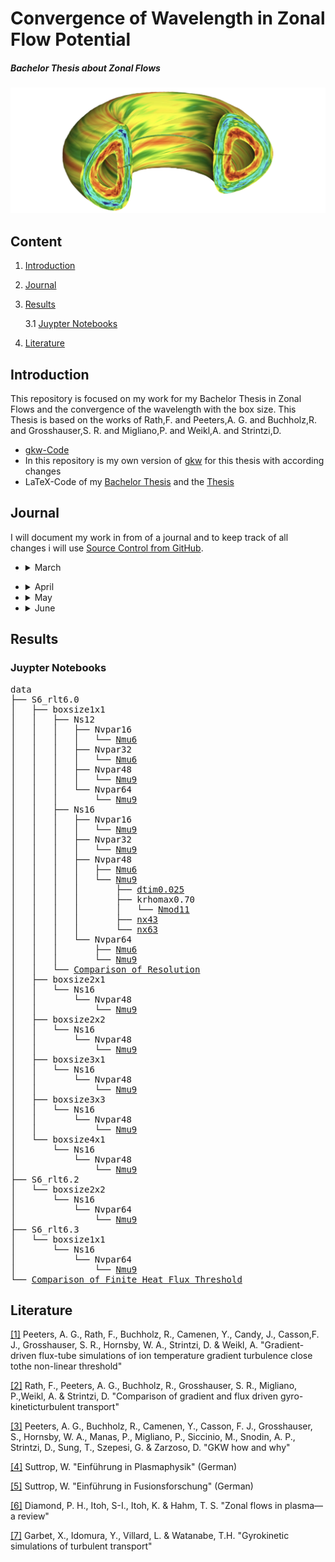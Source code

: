# Convergence of Wavelength in Zonal Flow Potential

##### Bachelor Thesis about Zonal Flows

![alt text](/pictures/Zonal_Flow.PNG)



## Content

1. [Introduction](#introduction)
2. [Journal](#journal)
3. [Results](#results)

    3.1 [Juypter Notebooks](#juypter-notebooks)

4. [Literature](#literature)



## Introduction 
This repository is focused on my work for my Bachelor Thesis in Zonal Flows and the convergence of the wavelength with the box size. This Thesis is based on the works of Rath,F. and Peeters,A. G. and Buchholz,R. and Grosshauser,S. R. and Migliano,P. and Weikl,A. and Strintzi,D.

* [gkw-Code](https://bitbucket.org/gkw/gkw/wiki/Home)
* In this repository is my own version of [gkw](/gkw/) for this thesis with according changes
* LaTeX-Code of my [Bachelor Thesis](/bachelorthesis) and the [Thesis](/bachelorthesis/ZonalFlow.pdf) 



## Journal
I will document my work in from of a journal and to keep track of all changes i will use [Source Control from GitHub](https://github.com/ManeLippert/Bachelorthesis-ZonalFlows/commits/main).

* <details><summary>March</summary>
  <p>

    * <details><summary>24.03.2022 &nbsp; Starting Meeting</summary>
      <p>
        
      # Starting Meeting
        
      #### Thursday 24.03.2022 from 14:00 to 14:25 with Florian Rath and Arthur Peeters

      ### Discussion how to begin the work for bachelor thesis:

      * Start with reproduction of result in [[1]](/literature/Peeters%2C%20Rath%2C%20Buchholz%20-%20Gradient-driven%20flux-tube%20simulations%20of%20ion%20temperature%20gradient%20turbulence%20close%20to%20the%20non-linear%20threshold%20(Paper%2C%202016).pdf) with help of [gkw](/gkw/)
      * Because of the long runtime of the code firstly we will look only in one direction in the velocity space
      * After that small steps in all directions for better understanding of the structure and to find a minimal resolution for the best results 
      * Furthermore increase box size and search for convergence of the wavelength in zonal flows
      * There will be interpretation needed to clarify simplification steps in code

      ### Thesis
      * Work in English or German > will do it in English
      * Continues writing is better than everything in the end
     
     </p>
     </details>

  </p>
  </details>

* <details><summary>April</summary>
  <p>

  * <details><summary>07.04.2022 &nbsp; Kurs "Schreiben einer MINT-Arbeit"</summary>
    </p>
    
    # Kurs "Schreiben einer MINT-Arbeit"

    #### Dienstag 07.04.2022 von 9:00 bis 15:00

    ## Inhalt
    * [Feststellung des Schreibtyps](#feststellung-des-schreibtyps)
    * [Störfaktorem](#störfaktoren)
    * [Phasen des Schreibprozesses](#phasen-des-schreibprozesses)
    * [Fragestellung/Forschungsfrage](#fragestellungforschungsfrage)
    * [Gliederung](#gliederung)
    * [Materialen](#materialen)
    * [Rohtext](#rohtext)
    * [Wissenschaftlicher Schreibstil](#wissenschaftlicher-schreibstil)
    * [Illustrationen](#illustrationen)
    * [Zitieren](#zitieren)
    * [Beleg im Text](#beleg-im-text)
    * [Methoden der Organisation und Planung](#methoden-zur-organisation-und-planung)

    ## Feststellung des Schreibtyps

    ![FragenSchreibtyp1](/pictures/HowToMINT/Schreibtypentest-1.png)
    ![FragenSchreibtyp2](/pictures/HowToMINT/Schreibtypentest-2.png)
    ![FragenSchreibtypAuswertung1](/pictures/HowToMINT/Schreibtypentest-3.png)
    ![FragenSchreibtypAuswertung2](/pictures/HowToMINT/Schreibtypentest-4.png)

    ## Störfaktoren

    * **Zeitdiebe** &rarr; Prokrastination am Handy?
    * **Schreiborte** &rarr; Feststellen wo die besten Schreiborte für einen sind &rarr; Draußen bei schönen Wetter
    * **Schreibzeiten** &rarr; Morgen, Nachmittags oder Abends &rarr; Nachmittags oder Abends

    ## Phasen des Schreibprozesses
    1. Orientierung und Planung
    2. Strukturieren, gliedern, forschen/lesen
    3. Material auswerten, Rohfassung schreiben
    4. Überarbent und Feedback einholen
    5. Schlusskorrektur und Abgabe

    ## Fragestellung/Forschungsfrage

    Grenzt Thema ein und leitet fokussiert durch die Arbeit

    ![Forschungsfrage1](/pictures/HowToMINT/AB1_Forschungsfrage-1.png)
    ![Forschungsfrage2](/pictures/HowToMINT/AB1_Forschungsfrage-2.png)

    ![ForschungsfrageHandout](/pictures/HowToMINT/Handout_Forschungsfrage.png)


    ## Gliederung

    * **Einleitung** &rarr; Hinführung, Problemstellung. Fragestellung (thematisieren), Methodik, Aufbau, Hauptergebnisse
    * **Methoden** &rarr; Zustandekommen der Ergebnisse, Grund für Glaubwürdigkeit (Auch Materialen)
    * **Ergebnisse** &rarr; Ausformulierung und Darstellung
    * **Diskussion** &rarr; Bezug auf Ergebnisse, dann breiter Fokus (Rückbezug zur Problemstellung)

    ## Materialen
    Quellen und Literatur frühzeitig dokumentieren (auch Anmerkungen möglich)

    ## Rohtext
    * Erstefassung eines Textes
    * Noch ungeschliffen
    * Macht as den Gedanken etwas Konkretes
    * Nimmt den Druck alles beim ersten Schreiben perfekt zu machen
    * Liefert Grundlage für weitere Schritte
    * Mehrfache Überarbeitungen machen den Rohtext zu einen abgereiften Text

    ## Wissenschaftlicher Schreibstil

    * Sachlich und Neutral
    * Logische Argumentation und Aufbau (roter Faden) &rarr; Forschungsfrage
    * Überprüfbarkeit und Nachvollziehbarkeit (Zitation)
    * Korrekte Verwendung von Fachbegriffen
    * Einheitlichkeit
       
    <br />
    
    ![Schreibstil](/pictures/HowToMINT/AB2_Schreibstil_%C3%9Cbung.png)

    ## Illustrationen
    ![Illu](/pictures/HowToMINT/Handout_Illustrations.png)

    ## Zitieren

    ### Faustregel
    1. Überhaupt zitieren
    2. Einheitlich zitieren
    3. Vorgaben beachten
    
    <br />
    
    Es gibt aber nicht den einen Zitierstil. Dieser kann sich von Fach zu Fach ändern.

    ### **WICHTIG**
    * Nachprüfbarkeit und Nachvollziehbarkeit
    * Einwandfreies zitieren &rarr; Ausdruck für wissenschaftliche Sorgfalt
    * Nachweis über über eigenständige Leitung &rarr; Trennung der Aussagen
    * Lesbarkeit &rarr; Mehr wissenschaftliche Form

    ### 1. Wörtliches/Direktes Zitat
    * Wörtliche Übernahme von Textpassagen, Sätzen, Satzteilen und Ausdrücken
    * Beginnt und endet mit Anführungszeichen
    * Längere Zitate werden i.d.R. eingerückt
    * Buchstabliche Genauigkeit 
    * Evtl. kursive Schrift, kleinere Schriftart, Absatz mit Einrückung und einzeiliger Abstand

    ### 2. Paraphrase/Indirektes Zitat
    * Sinngemäße Übernahme fremder Gedanken/Aussagen mit eigenen Worten
    * Ohne Anführungszeichen
    * Umfang muss eindeutig erkennbar sein 
    * Eventuell Zusatz "vgl."

    ### Beleg im Text
    &rarr; Verweis wird in Klammern hinter dem Zitat angefügt, gefolgt von einem Punkt: 

    &nbsp;  &nbsp; &nbsp;.....(Vgl. Eco, 2010, S.204). (**Vor dem Punkt**)

    &rarr; Wenn Autoren explizit erwähnt wurden, folgt die Quelle direkt hinter dem Namen: 

    &nbsp;  &nbsp; &nbsp;.....Eco (2010, S.204)

    &rarr; Verweis mit Fußnote. Jede Fußnote beginnt mit einem Großbuchstaben und endet mit einem Punkt. Zahl der Fußnote folgt hinter dem Punkt

    &nbsp;  &nbsp; &nbsp;.....xyz.³

    ___
    &nbsp;  &nbsp; &nbsp;³Vgl. Eco, 2010, S.204.

    ## Methoden zur Organisation und Planung

    ![Orga1](/pictures/HowToMINT/Methodenhandout_WS%20Orga%20und%20Planen-1.png)
    ![Orga2](/pictures/HowToMINT/Methodenhandout_WS%20Orga%20und%20Planen-2.png)
    ![Orga3](/pictures/HowToMINT/Methodenhandout_WS%20Orga%20und%20Planen-3.png)

    </p>
    </details>
    
  </p>
  </details>

* <details><summary>May</summary>
  <p>

  * <details><summary>05.05.2022 &nbsp; Start with Bachelor Work</summary>
    <p>

    # Start with Bachelor Work

    #### Thursday 24.03.2022 from 14:00 to 14:27 with Florian Rath and Arthur Peeters

    ### Discussion on how to run the code:

    #### Login:

    * Login on local machine through ```x2go``` because ```ssh``` is too slow. 
    * When someone uses login through ```ssh``` the command line is shrunk down to a limited amount of executables that results in no ```make``` command. To get full access to the command line one has too ```ssh``` to ```bpptx```

    #### Cluster:

    * ```btrzx1``` is easier to run code 
    * ```btrzx3``` could cause problems with the nodes but is more efficient than ```btrzx1```

    Run code first on ```btrzx1``` with [```bashrc_btrzx1```](/gkw/run_btrzx1/bashrc_btrzx1) (loads all modules for ```GKW```) with jobmanager ```SLURM``` (started with ```sbatch```) and jobscript [```jobscript_btrzx1_simple```](/gkw/run_btrzx1/jobscript_btrzx1_simple).

    #### Sync Files:

    From local to remote machine
    ```
    scp -r Bachelorthesis-ZonalFlows/gkw/ user@btrzx1-1.rz.uni-bayreuth.de:gkw/
    ```
    From remote to local
    ```
    scp -r user@btrzx1-1.rz.uni-bayreuth.de:gkw/ Bachelorthesis-ZonalFlows/gkw/ 
    ```

    on Linux account just use ```git``` protocol

    ### What to do first:

    * Use test cases with adiabatic electrons
    * Work with spectral and non-spectral (cheaper, but steps in heat production not reproducible) and compare the time duration
    * In [paper](/literature/Peeters%2C%20Rath%2C%20Buchholz%20-%20Comparison%20of%20gradient%20and%20flux%20driven%20gyro-%0Akinetic%20turbulent%20transport%20(Paper%2C%202016).pdf) they used spectral 
    * Compare spectral outcome with [paper](/literature/Peeters%2C%20Rath%2C%20Buchholz%20-%20Comparison%20of%20gradient%20and%20flux%20driven%20gyro-%0Akinetic%20turbulent%20transport%20(Paper%2C%202016).pdf)
    * Verify the decrease of turbulence and heat flux on work point (condition of this bachelor thesis)

    </p>
    </details>

  * <details><summary>10.05.2022 &nbsp; First Day in the Office in Bayreuth</summary>
    <p>

    # First Day in the Office in Bayreuth

    #### Thusday 10.05.2022 from 10:00 to 17:30

    ### First Run with gkw
    For the first run I used the [input.dat.minimum](https://github.com/ManeLippert/Bachelorthesis-ZonalFlows/blob/main/gkw/doc/input.dat.minimum) that gaves me the examination files in the ```~/gkw/run``` directory. For futher examination I will use ```python``` on my local machine.

    ### Discussion with Florian Rath

    * Run ```gkw``` with configuration (S6) from [[1]](/literature/Peeters%2C%20Rath%2C%20Buchholz%20-%20Gradient-driven%20flux-tube%20simulations%20of%20ion%20temperature%20gradient%20turbulence%20close%20to%20the%20non-linear%20threshold%20(Paper%2C%202016).pdf) page 2

    Use [```cyclone```](https://github.com/ManeLippert/Bachelorthesis-ZonalFlows/blob/main/gkw/doc/input/cyclone) as basis ```input.dat``` and change parameter according (S6)

    * Save data as ```hdf5``` (8 times more compact than ```ASCII```). ```python``` can read files easily 

    * As diagnostic run ```xy_phi``` to get data from [[1]](/literature/Peeters%2C%20Rath%2C%20Buchholz%20-%20Gradient-driven%20flux-tube%20simulations%20of%20ion%20temperature%20gradient%20turbulence%20close%20to%20the%20non-linear%20threshold%20(Paper%2C%202016).pdf) page 8 pictures

    ```
    !------------------------------------------------------------------------------------------------------------------------
    &CONTROL
    zonal_adiabatic = .true.,               !If zonal flows corrections included for adiabiatic electrons       (default = F)

    order_of_the_zf_scheme = 'sixth_order'  !Use a different finite-differences scheme for (default = order_of_the_scheme)

    D      = disp_par = 1.0                 !(Hyper) dissipation coefficient for parallel derivatives.          (default=0.2)
    D_vpar = disp_vp  = 0.2                 !(Hyper) dissipation coefficient for parallel velocity space        (default=0.2)
    D_x    = disp_x   = 0.1                 !(Hyper) dissipation coefficient in perpendicular x direction       (default=0.0)
    D_y    = disp_y   = 0.1                 !(Hyper) dissipation coefficient in perpendicular y direction       (default=0.0)

    io_format = 'hdf5'                      ! Use 'ascii' to output all data as formatted text files      (default = 'mixed')
                                            !     'binary' to output all data as unformatted binary files
                                            !     'mixed' to output some binary and mostly text files
                                            !     'hdf5' to output a single HDF5 file (needs compilation with HDF5 libraries)
                                            !     'hdf5+ascii' to output a single HDF5 file and duplicate 1D and 2D data to
                                            !         formatted text files.
                                            !     'none' to output no data at all.
    /
    !------------------------------------------------------------------------------------------------------------------------
    &GRIDSIZE
    N_m    = NMOD        = 21               !Number of binormal modes - do not interact for linear runs
    N_x    = NX          = 83               !Number of radial wave vectors / points: needs to be an odd number for spectral
    N_s    = N_s_grid    = 16               !Number of grid points along the field line
    N_vpar = n_vpar_grid = 64               !Number of grid points for parallel velocity (must be even)
    N_mu   = N_mu_grid   = 9                !Total number of magnetic moment grid points
    /
    !------------------------------------------------------------------------------------------------------------------------
    &MODE
    mode_box = .true.,                      !Determines if there is a 2D grid of ky,kx. if true use nperiod = 1 (default = F)
                                            !If nperiod = 1 and mode box = .true. the kx modes will be coupled.
    krhomax = 1.4,                          !For mode_box, this is the maximum k_theta rho_i (ky) on the grid.(default = 0.0)
                                            !For nmod>1, modes are equidistantly spaced from 0.0 to to krhomax.
                                            !k_perp is evaluated on the low field side of the outboard midplane.
                                            !rho_i evaluated on the flux surface at the major radius of the magnetic axis.
                                            !Note that other codes may normalise the thermal velocity differently
                                            !which can correspond to  gkw k_theta that are a factor sqrt(2) greater.
    /
    !------------------------------------------------------------------------------------------------------------------------
    &SPECIES
    rlt = 6.0
    /
    !------------------------------------------------------------------------------------------------------------------------
    &GEOM
    GEOM_TYPE = 'circ'                      !Switch for the metric: 's-alpha', 'circ', 'miller', 'fourier' or 'chease'   
                                            !(default = 's-alpha')
    /
    !------------------------------------------------------------------------------------------------------------------------
    &DIAGNOSTIC
    xy_phi = .true.                         ! Electrostatic potential in perpendicular plane at LFS midplane    (default = T)
    /
    !------------------------------------------------------------------------------------------------------------------------
    &LINEAR_TERM_SWITCHES                   
    v_d = idisp = 1                         !Select between dissipation schemes in finite differences 
    /
    ```
    </p>
    </details>

  * <details><summary>11.05.2022 &nbsp; Run for Standard Resolution 6th order (S6)</summary>
    <p>

    # Run for Standard Resolution 6th order (S6)

    #### Wednesday 11.05.2022 9:45 to 13:30

    ### New Input file

    [```input_S6_rtl6.dat```](../data/S6_rlt6.0/Nsgrid16_Nvpargrid64_Nmugrid9/input.dat)

    On ```btrzx1``` the maximal available processors are 32 so that you have to determine additional values. Furthermore ```gkw``` needs time to write files and the maximal runtime should be 15min less than the ```walltime```. On ```btrzx1``` the ```walltime``` is set to 24h (maximum duration). Lastly I set the parameter for the timesteps for writing checkpoint files in ```ndump_ts```.

    #### Conditions:
    * ```N_procs_mu``` < ```N_mu_grid```
    * ```N_procs_vpar``` * ```N_procs_s``` != 32
    * ```max_seconds``` = ```walltime``` - 900


    ```
    !------------------------------------------------------------------------------------------------------------------------
    &CONTROL
    zonal_adiabatic = .true.,               !If zonal flows corrections included for adiabiatic electrons       (default = F)

    order_of_the_zf_scheme = 'sixth_order'  !Use a different finite-differences scheme for (default = order_of_the_scheme)

    D      = disp_par = 1.0                 !(Hyper) dissipation coefficient for parallel derivatives.          (default=0.2)
    D_vpar = disp_vp  = 0.2                 !(Hyper) dissipation coefficient for parallel velocity space        (default=0.2)
    D_x    = disp_x   = 0.1                 !(Hyper) dissipation coefficient in perpendicular x direction       (default=0.0)
    D_y    = disp_y   = 0.1                 !(Hyper) dissipation coefficient in perpendicular y direction       (default=0.0)

    io_format = 'hdf5'                      ! Use 'ascii' to output all data as formatted text files      (default = 'mixed')
                                            !     'binary' to output all data as unformatted binary files
                                            !     'mixed' to output some binary and mostly text files
                                            !     'hdf5' to output a single HDF5 file (needs compilation with HDF5 libraries)
                                            !     'hdf5+ascii' to output a single HDF5 file and duplicate 1D and 2D data to
                                            !         formatted text files.
                                            !     'none' to output no data at all.

    ndump_ts=500                   !Number of large timesteps between writing of checkpoint DMP files    

    max_seconds = 85500            ! 24h = 86400s 15min = 900s -> 85500
    /
    !------------------------------------------------------------------------------------------------------------------------
    &GRIDSIZE
    N_m    = NMOD        = 21               !Number of binormal modes - do not interact for linear runs
    N_x    = NX          = 83               !Number of radial wave vectors / points: needs to be an odd number for spectral
    N_s    = N_s_grid    = 16               !Number of grid points along the field line
    N_vpar = n_vpar_grid = 64               !Number of grid points for parallel velocity (must be even)
    N_mu   = N_mu_grid   = 9                !Total number of magnetic moment grid points

    N_procs_mu   = 3                        !As above, but for mu                                              
    N_procs_vpar = 8                        !As above, but for vpar (>1 only works if vp_trap = 0)             
    N_procs_s    = 4                        !As above, but for s
    /
    !------------------------------------------------------------------------------------------------------------------------
    &MODE
    mode_box = .true.,                      !Determines if there is a 2D grid of ky,kx. if true use nperiod = 1 (default = F)
                                            !If nperiod = 1 and mode box = .true. the kx modes will be coupled.
    krhomax = 1.4,                          !For mode_box, this is the maximum k_theta rho_i (ky) on the grid.(default = 0.0)
                                            !For nmod>1, modes are equidistantly spaced from 0.0 to to krhomax.
                                            !k_perp is evaluated on the low field side of the outboard midplane.
                                            !rho_i evaluated on the flux surface at the major radius of the magnetic axis.
                                            !Note that other codes may normalise the thermal velocity differently
                                            !which can correspond to  gkw k_theta that are a factor sqrt(2) greater.
    /
    !------------------------------------------------------------------------------------------------------------------------
    &SPECIES
    rlt = 6.0
    /
    !------------------------------------------------------------------------------------------------------------------------
    &GEOM
    GEOM_TYPE = 'circ'                      !Switch for the metric: 's-alpha', 'circ', 'miller', 'fourier' or 'chease'   
                                            !(default = 's-alpha')
    /
    !------------------------------------------------------------------------------------------------------------------------
    &DIAGNOSTIC
    xy_phi = .true.                         ! Electrostatic potential in perpendicular plane at LFS midplane    (default = T)
    /
    !------------------------------------------------------------------------------------------------------------------------
    &LINEAR_TERM_SWITCHES                   
    v_d = idisp = 1                         !Select between dissipation schemes in finite differences 
    /
    ```

    In the input file is also more options that are provided by Florian Rath. For example the option that ```gkw``` will automatically write restart files and additional DIAGNOSTICS.

    ### Jobscript

    #### Conditions:
    * ```SBATCH --nodes=N_procs_mu*N_procs_vpar*N_procs_s``` = 96
    * ```SBATCH --ntasks-per-node=32```
    * ```SBATCH --nodes=3``` = 32 * 3 = 96
    * ```SBATCH --time=0-24:00:00```

    [```jobscript_btrzx1_S6```](../gkw/btrzx1/jobscript_btrzx1_S6)

    </p>
    </details>

  * <details><summary>12.05.2022 &nbsp; Discussion about Resolution & Run for (S6) with rtl=6.3</summary>
    <p>

    # Discussion about Resolution

    #### Thursday 24.03.2022 from 14:00 to 14:25 with Florian Rath and Arthur Peeters

    ### Minimum Values

    WIP so we will try to find the best minimum resolution

    * ```N_s_grid``` = 12
    * ```N_vpar_grid``` = 16 or 32
    * ```N_mu_grid``` = 6

    Numeric dissipation gains with smaller scales of resolution that could cause the **lost** of zonal flows

    ### ```Python``` Program

    * Write ```python``` program to evaluate the ```xy_phi``` diagnostics and symbolize 'Scherrrate' and heat flux
    * Learn how to evaluate ```h5``` files

    # Run for (S6) with rtl=6.3

    [```input_S6_rtl6.3.dat```](../data/S6_rtl6.3/input.dat)

    [```jobscript_btrzx1_S6```](../data/S6_rtl6.3/jobscript_btrzx1)

    </p>
    </details>

  * <details><summary>16.05.2022 &nbsp; Writing of useful shell scripts</summary>
    <p>

    # Writing of useful shell scripts

    #### Monday 16.05.2022 13:15 to 23:00

    ## Shell Scripts
    * [```ssh_btrzx1```](../ssh/ssh_btrzx1.sh) turns automatically the vpn connection on and connects to ```btrzx1-1.rz.uni-bayreuth.de```

    * [```ssh_copy```](../ssh/ssh_copy.sh) useful copy script to copy files from remote to local or in the other direction

    </p>
    </details>

  * <details><summary>20.05.2022 &nbsp; Discussion about evaluation of the shearing rate $\omega_{\mathrm{E \times B}}$</summary>
    <p>

    # Discussion about evaluation of the shearing rate

    #### Friday 20.05.2022 12:00 to 12:15 with Florian Rath and Arthur Peeters

    ## Coordinate

    The coordinate ```x``` is in the ```h5```-file marked as ```xphi``` and is the radial coordinate

    ## Derivative

    The derivative is periodic which means that at the start point $f_0$ the other two points for derivative would be $f_{N}$ and $f_1$ and at the end point $f_{N}$ the other two points would be $f_{N-1}$ and $f_0$.\
    \
    That concludes to the formula:\
    \
    Start: $\frac{f_1 - 2 \cdot f_0 + f_N}{h^2}$\
    \
    Middle: $\frac{f_{i+1} - 2 \cdot f_i + f_{i-1}}{h^2}$\
    \
    End: $\frac{f_{0} - 2 \cdot f_N + f_{N-1}}{h^2}$

    ## Additional Diagnostic

    Use fourier spetrum as additional diagnostic to evaluate the shearing rate $\omega_{\mathrm{E \times B}}$ like in Fig 5a in [[1]](../literature/Peeters%2C%20Rath%2C%20Buchholz%20-%20Gradient-driven%20flux-tube%20simulations%20of%20ion%20temperature%20gradient%20turbulence%20close%20to%20the%20non-linear%20threshold%20(Paper%2C%202016).pdf)

    </p>
    </details>

  </p>
  </details>

* <details><summary>June</summary>
  <p>

  * <details><summary>08.06.2022 &nbsp; Resolution, Folder Structure and Comparison of Resolution</summary>
    <p>

    # Resolution, Folder Structure and Comparison of Resolution

    #### Wednesday 08.06.2022

    ## Resolution

    Best resolution: 

    ```Nsgrid = 16```, ```Nvpar = 48```, ```Nmugrid = 9```

    Possible Variations: 

    * ```krhomax = 0.70 | nmod = 11```
    * ```krhomax = 1.05 | nmod = 16```
    * ```nx = 63```, ```nx = 43```

    ## New Folder Structure

    Every change in ```input.dat``` gets it own folder and the evaluation notebook write changes in picture name. Furthermore the notebook will write with python the picture folder.

    ## Comparison of Resolution

    * ```Nsgrid = 12/16``` | ```Nvpargrid = 64```, ```Nmugrid = 9``` | ```Nvpargrid = 48```, ```Nmugrid = 9```
    * ```Nvpargrid = 64/48/32/16``` | ```Nsgrid = 16```, ```Nmugrid = 9``` 
    * ```Nmugrid = 6/9``` | ```Nvpargrid = 64```, ```Nsgrid = 16``` | ```Nvpargrid = 48```, ```Nsgrid = 16```

    </p>
    </details>

  * <details><summary>09.06.2022 &nbsp; Meeting to increase Boxsize</summary>
    <p>

    # Meeting to increase Boxsize

    #### Thursday 09.06.2022 14:00 to 14:30 with Florian Rath and Arthur Peeters

    ## Change Timestep
    Set ```dtim = 0.02``` to ```dtim = 0.025``` and compare outcome with $\delta t$. The graph should decrease vor ```dtim```.
    ```dtim``` is a timestep measured with gkw.

    ## Final Resolution

    ```Nsgrid = 16```, ```Nvpar = 48```, ```Nmugrid = 9```

    ## Increase Boxsize

    Change following variables according to increase factor $N$:

    * ```ikx_space_N``` $= 5 * N$
    * ```nx_N``` $= [($ ```nx_1``` $-1 ) * N ] +1$ 

    Boxsize 1x1: `nx_1` = 83, &nbsp; `ikx_space_1` = 5\
    Boxsize 2x1: `nx_2` = 165, `ikx_space_2` = 10\
    Boxsize 3x1: `nx_3` = 247, `ikx_space_3` = 15\
    Boxsize 2x1: `nx_4` = 329, `ikx_space_4` = 20

    </p>
    </details>

  </p>
  </details>



## Results

### Juypter Notebooks

<pre>
data
├── S6_rlt6.0
│   ├── boxsize1x1
│   │   ├── Ns12
│   │   │   ├── Nvpar16
│   │   │   │   └── <a href="/data/S6_rlt6.0/boxsize1x1/Ns12/Nvpar16/Nmu6/eval.ipynb">Nmu6</a>
│   │   │   ├── Nvpar32
│   │   │   │   └── <a href="/data/S6_rlt6.0/boxsize1x1/Ns12/Nvpar32/Nmu6/eval.ipynb">Nmu6</a>
│   │   │   ├── Nvpar48
│   │   │   │   └── <a href="/data/S6_rlt6.0/boxsize1x1/Ns12/Nvpar48/Nmu9/eval.ipynb">Nmu9</a>
│   │   │   └── Nvpar64
│   │   │       └── <a href="/data/S6_rlt6.0/boxsize1x1/Ns12/Nvpar64/Nmu9/eval.ipynb">Nmu9</a>
│   │   ├── Ns16
│   │   │   ├── Nvpar16
│   │   │   │   └── <a href="/data/S6_rlt6.0/boxsize1x1/Ns16/Nvpar16/Nmu9/eval.ipynb">Nmu9</a>
│   │   │   ├── Nvpar32
│   │   │   │   └── <a href="/data/S6_rlt6.0/boxsize1x1/Ns16/Nvpar32/Nmu9/eval.ipynb">Nmu9</a>
│   │   │   ├── Nvpar48
│   │   │   │   ├── <a href="/data/S6_rlt6.0/boxsize1x1/Ns16/Nvpar48/Nmu6/eval.ipynb">Nmu6</a>
│   │   │   │   └── <a href="/data/S6_rlt6.0/boxsize1x1/Ns16/Nvpar48/Nmu9/eval.ipynb">Nmu9</a>
│   │   │   │       ├── <a href="/data/S6_rlt6.0/boxsize1x1/Ns16/Nvpar48/Nmu9/dtim0.025/eval.ipynb">dtim0.025</a>
│   │   │   │       ├── krhomax0.70
│   │   │   │       │   └── <a href="/data/S6_rlt6.0/boxsize1x1/Ns16/Nvpar48/Nmu9/krhomax0.70/Nmod11/eval.ipynb">Nmod11</a>
│   │   │   │       ├── <a href="/data/S6_rlt6.0/boxsize1x1/Ns16/Nvpar48/Nmu9/nx43/eval.ipynb">nx43</a>
│   │   │   │       └── <a href="/data/S6_rlt6.0/boxsize1x1/Ns16/Nvpar48/Nmu9/nx63/eval.ipynb">nx63</a>
│   │   │   └── Nvpar64
│   │   │       ├── <a href="/data/S6_rlt6.0/boxsize1x1/Ns16/Nvpar64/Nmu6/eval.ipynb">Nmu6</a>
│   │   │       └── <a href="/data/S6_rlt6.0/boxsize1x1/Ns16/Nvpar64/Nmu9/eval.ipynb">Nmu9</a>
│   │   └── <a href="/data/S6_rlt6.0/boxsize1x1/compare_resolution.ipynb">Comparison of Resolution</a>
│   ├── boxsize2x1
│   │   └── Ns16
│   │       └── Nvpar48
│   │           └── <a href="/data/S6_rlt6.0/boxsize2x1/Ns16/Nvpar48/Nmu9/eval.ipynb">Nmu9</a>
│   ├── boxsize2x2
│   │   └── Ns16
│   │       └── Nvpar48
│   │           └── <a href="/data/S6_rlt6.0/boxsize2x2/Ns16/Nvpar48/Nmu9/eval.ipynb">Nmu9</a>
│   ├── boxsize3x1
│   │   └── Ns16
│   │       └── Nvpar48
│   │           └── <a href="/data/S6_rlt6.0/boxsize3x1/Ns16/Nvpar48/Nmu9/eval.ipynb">Nmu9</a>
│   ├── boxsize3x3
│   │   └── Ns16
│   │       └── Nvpar48
│   │           └── <a href="/data/S6_rlt6.0/boxsize3x3/Ns16/Nvpar48/Nmu9/eval.ipynb">Nmu9</a>
│   └── boxsize4x1
│       └── Ns16
│           └── Nvpar48
│               └── <a href="/data/S6_rlt6.0/boxsize4x1/Ns16/Nvpar48/Nmu9/eval.ipynb">Nmu9</a>
├── S6_rlt6.2
│   └── boxsize2x2
│       └── Ns16
│           └── Nvpar64
│               └── <a href="/data/S6_rlt6.2/boxsize2x2/Ns16/Nvpar64/Nmu9/eval.ipynb">Nmu9</a>
├── S6_rlt6.3
│   └── boxsize1x1
│       └── Ns16
│           └── Nvpar64
│               └── <a href="/data/S6_rlt6.3/boxsize1x1/Ns16/Nvpar64/Nmu9/eval.ipynb">Nmu9</a>
└── <a href="/data/compare_heatflux_threshold.ipynb">Comparison of Finite Heat Flux Threshold</a>
</pre>

## Literature
[[1]](/literature/Peeters%2C%20Rath%2C%20Buchholz%20-%20Gradient-driven%20flux-tube%20simulations%20of%20ion%20temperature%20gradient%20turbulence%20close%20to%20the%20non-linear%20threshold%20(Paper%2C%202016).pdf) Peeters, A. G., Rath, F., Buchholz, R., Camenen, Y., Candy, J., Casson,F. J., Grosshauser, S. R., Hornsby, W. A., Strintzi, D. & Weikl, A. "Gradient-driven flux-tube simulations of ion temperature gradient turbulence close tothe non-linear threshold"

[[2]](/literature/Peeters%2C%20Rath%2C%20Buchholz%20-%20Comparison%20of%20gradient%20and%20flux%20driven%20gyro-%0Akinetic%20turbulent%20transport%20(Paper%2C%202016).pdf) Rath, F., Peeters, A. G., Buchholz, R., Grosshauser, S. R., Migliano, P.,Weikl, A. & Strintzi, D. "Comparison of gradient and flux driven gyro-kineticturbulent transport"

[[3]](/literature/manual/GKW_manual_0.4-b1.pdf) Peeters, A. G., Buchholz, R., Camenen, Y., Casson, F. J., Grosshauser, S., Hornsby, W. A., Manas, P., Migliano, P., Siccinio, M., Snodin, A. P., Strintzi, D., Sung, T., Szepesi, G. & Zarzoso, D. "GKW how and why"

[[4]](/literature/Suttrop%20-%20Einfuehrung%20in%20Plasmaphysik/) Suttrop, W. "Einführung in Plasmaphysik" (German)

[[5]](/literature/Suttrop%20-%20Einfuehrung%20in%20Fusionsforschung/) Suttrop, W. "Einführung in Fusionsforschung" (German)

[[6]](/literature/Diamond%20-%20Zonal%20flows%20in%20plasma%20-%20a%20review%20(Review%2C%202005).pdf) Diamond, P. H., Itoh, S-I., Itoh, K. & Hahm, T. S. "Zonal flows in plasma—a review"

[[7]](/literature/Garbet%20-%20Gyrokinetic%20simulations%20of%20turbulent%20transport%20(Review%2C%202010).pdf) Garbet, X., Idomura, Y., Villard, L. & Watanabe, T.H. "Gyrokinetic simulations of turbulent transport"